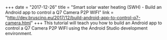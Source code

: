 +++
date = "2017-12-26"
title = "Smart solar water heating (SWH) - Build an Android app to control a Q7 Camera P2P WIFI"
link = "http://dev.bruscino.eu/2017/12/build-android-app-to-control-q7-camera.html"
+++
This tutorial will teach you how to build an Android app to control a Q7 Camera P2P WIFI using the Android Studio development environment.